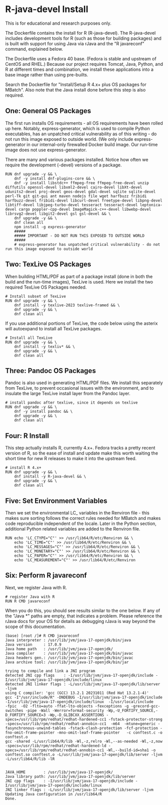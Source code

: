 # R-java-devel Install

This is for educational and research purposes only. 

The Dockerfile contains the install for R (R-java-devel). The R-java-devel includes development tools for R (such as those for building packages) and is built with support for using Java via rJava and the "R javareconf" command, explained below.

The Dockerfile uses a Fedora 40 base. (Fedora is stable and upstream of CentOS and RHEL.) Because our project requires Tomcat, Java, Python, and R at different times and combination, we install these applications into a base image rather than using pre-builts.

Search the Dockerfile for "Install/Setup R 4.x+ plus OS packages for MBatch". Also note that the Java install done before this step is also required.

## One: General OS Packages

The first run installs OS requirements - all OS requirements have been rolled up here. Notably, express-generator, which is used to compile Python executables, has an unpatched critical vulnerability as of this writing - do not run this image exposed to outside world. (We only include express-generator in our internal-only firewalled Docker build image. Our run-time image does not use express-generator.

There are many and various packages installed. Notice how often we require the development (-devel) versions of a package.

```
RUN dnf upgrade -y && \
    dnf -y install dnf-plugins-core && \
    dnf -y install libstdc++ ffmpeg-free ffmpeg-free-devel unzip diffutils openssl-devel libxml2-devel cairo-devel libXt-devel udunits2-devel proj-devel geos-devel gdal-devel sqlite sqlite-devel perl-Tk git git-gui ant maven nodejs file wget harfbuzz fribidi harfbuzz-devel fribidi-devel libcurl-devel freetype-devel libpng-devel libtiff-devel libjpeg-turbo-devel tesseract tesseract-devel leptonica-devel cargo poppler-cpp-devel ImageMagick-c++-devel libwebp-devel librsvg2-devel libgit2-devel gsl gsl-devel && \
    dnf upgrade -y && \
    dnf clean all
    npm install -g express-generator
    #####
    ##### IMPORTANT - DO NOT RUN THIS EXPOSED TO OUTSIDE WORLD
    #####
    # express-generator has unpatched critical vulnerability - do not run this image exposed to outside world
```

## Two: TexLive OS Packages

When building HTML/PDF as part of a package install (done in both the build and the run-time images), TexLive is used. Here we install the two required TexLive OS Packages needed.

```
# Install subset of TexLive
RUN dnf upgrade -y && \
    dnf install -y texlive-2023 texlive-framed && \
    dnf upgrade -y && \
    dnf clean all
```

If you use additional portions of TexLive, the code below using the asterix will autoexpand to install all TexLive packages.

```
# Install all TexLive
RUN dnf upgrade -y && \
    dnf install -y texliv* && \
    dnf upgrade -y && \
    dnf clean all
```

## Three: Pandoc OS Packages

Pandoc is also used in generating HTML/PDF files. We install this separately from TexLive, to prevent occasional issues with the environment, and to insulate the large TexLive install layer from the Pandoc layer.

```
# install pandoc after texlive, since it depends on texlive
RUN dnf upgrade -y && \
    dnf -y install pandoc && \
    dnf upgrade -y && \
    dnf clean all
```

## Four: R Install

This step actually installs R, currently 4.x+. Fedora tracks a pretty recent version of R, so the ease of install and update make this worth waiting the short time for new R releases to make it into the upstream feed.

```
# install R 4.x+
RUN dnf upgrade -y && \
    dnf install -y R-java-devel && \
    dnf upgrade -y && \
    dnf clean all
```

## Five: Set Environment Variables

Then we set the environmental LC_ variables in the Renviron file - this makes sure sorting follows the correct rules needed for MBatch and makes code reproducible independent of the locale. Later in the Python section, additional Python related variables are added to the Renviron file.

```
RUN echo 'LC_CTYPE="C"' >> /usr/lib64/R/etc/Renviron && \
    echo 'LC_TIME="C"' >> /usr/lib64/R/etc/Renviron && \
    echo 'LC_MESSAGES="C"' >> /usr/lib64/R/etc/Renviron && \
    echo 'LC_MONETARY="C"' >> /usr/lib64/R/etc/Renviron && \
    echo 'LC_PAPER="C"' >> /usr/lib64/R/etc/Renviron && \
    echo 'LC_MEASUREMENT="C"' >> /usr/lib64/R/etc/Renviron
```

## Six: Perform R javareconf

Next, we register Java with R.

```
# register Java with R
RUN R CMD javareconf
```

When you do this, you should see results similar to the one below. If any of the "Java *" paths are empty, that indicates a problem. Please reference the rJava docs for your OS for details as debugging rJava is way beyond the scope of this documentation.

```
(base) [root /]# R CMD javareconf
Java interpreter : /usr/lib/jvm/java-17-openjdk/bin/java
Java version     : 17.0.9
Java home path   : /usr/lib/jvm/java-17-openjdk/
Java compiler    : /usr/lib/jvm/java-17-openjdk/bin/javac
Java headers gen.: /usr/lib/jvm/java-17-openjdk/bin/javac
Java archive tool: /usr/lib/jvm/java-17-openjdk/bin/jar

trying to compile and link a JNI program 
detected JNI cpp flags    : -I/usr/lib/jvm/java-17-openjdk/include -I/usr/lib/jvm/java-17-openjdk/include/linux
detected JNI linker flags : -L/usr/lib/jvm/java-17-openjdk/lib/server -ljvm
using C compiler: 'gcc (GCC) 13.2.1 20231011 (Red Hat 13.2.1-4)'
gcc -I"/usr/include/R" -DNDEBUG -I/usr/lib/jvm/java-17-openjdk/include -I/usr/lib/jvm/java-17-openjdk/include/linux  -I/usr/local/include    -fpic  -O2 -flto=auto -ffat-lto-objects -fexceptions -g -grecord-gcc-switches -pipe -Wall -Werror=format-security -Wp,-U_FORTIFY_SOURCE,-D_FORTIFY_SOURCE=3 -Wp,-D_GLIBCXX_ASSERTIONS -specs=/usr/lib/rpm/redhat/redhat-hardened-cc1 -fstack-protector-strong -specs=/usr/lib/rpm/redhat/redhat-annobin-cc1  -m64  -mtune=generic -fasynchronous-unwind-tables -fstack-clash-protection -fcf-protection -fno-omit-frame-pointer -mno-omit-leaf-frame-pointer   -c conftest.c -o conftest.o
gcc -shared -L/usr/lib64/R/lib -Wl,-z,relro -Wl,--as-needed -Wl,-z,now -specs=/usr/lib/rpm/redhat/redhat-hardened-ld -specs=/usr/lib/rpm/redhat/redhat-annobin-cc1 -Wl,--build-id=sha1 -o conftest.so conftest.o -L/usr/lib/jvm/java-17-openjdk/lib/server -ljvm -L/usr/lib64/R/lib -lR


JAVA_HOME        : /usr/lib/jvm/java-17-openjdk/
Java library path: /usr/lib/jvm/java-17-openjdk/lib/server
JNI cpp flags    : -I/usr/lib/jvm/java-17-openjdk/include -I/usr/lib/jvm/java-17-openjdk/include/linux
JNI linker flags : -L/usr/lib/jvm/java-17-openjdk/lib/server -ljvm
Updating Java configuration in /usr/lib64/R
Done.
```

